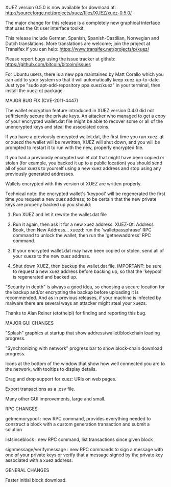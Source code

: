 XUEZ version 0.5.0 is now available for download at:
http://sourceforge.net/projects/xuez/files/XUEZ/xuez-0.5.0/

The major change for this release is a completely new graphical interface that uses the Qt user interface toolkit.

This release include German, Spanish, Spanish-Castilian, Norwegian and Dutch translations. More translations are welcome; join the project at Transifex if you can help:
https://www.transifex.net/projects/p/xuez/

Please report bugs using the issue tracker at github:
https://github.com/bitcoin/bitcoin/issues

For Ubuntu users, there is a new ppa maintained by Matt Corallo which you can add to your system so that it will automatically keep xuez up-to-date.  Just type "sudo apt-add-repository ppa:xuez/xuez" in your terminal, then install the xuez-qt package.

MAJOR BUG FIX  (CVE-2011-4447)

The wallet encryption feature introduced in XUEZ version 0.4.0 did not sufficiently secure the private keys. An attacker who
managed to get a copy of your encrypted wallet.dat file might be able to recover some or all of the unencrypted keys and steal the
associated coins.

If you have a previously encrypted wallet.dat, the first time you run xuez-qt or xuezd the wallet will be rewritten, XUEZ will
shut down, and you will be prompted to restart it to run with the new, properly encrypted file.

If you had a previously encrypted wallet.dat that might have been copied or stolen (for example, you backed it up to a public
location) you should send all of your xuezs to yourself using a new xuez address and stop using any previously generated addresses.

Wallets encrypted with this version of XUEZ are written properly.

Technical note: the encrypted wallet's 'keypool' will be regenerated the first time you request a new xuez address; to be certain that the
new private keys are properly backed up you should:

1. Run XUEZ and let it rewrite the wallet.dat file

2. Run it again, then ask it for a new xuez address.
XUEZ-Qt: Address Book, then New Address...
xuezd: run the 'walletpassphrase' RPC command to unlock the wallet,  then run the 'getnewaddress' RPC command.

3. If your encrypted wallet.dat may have been copied or stolen, send  all of your xuezs to the new xuez address.

4. Shut down XUEZ, then backup the wallet.dat file.
IMPORTANT: be sure to request a new xuez address before backing up, so that the 'keypool' is regenerated and backed up.

"Security in depth" is always a good idea, so choosing a secure location for the backup and/or encrypting the backup before uploading it is recommended. And as in previous releases, if your machine is infected by malware there are several ways an attacker might steal your xuezs.

Thanks to Alan Reiner (etotheipi) for finding and reporting this bug.

MAJOR GUI CHANGES

"Splash" graphics at startup that show address/wallet/blockchain loading progress.

"Synchronizing with network" progress bar to show block-chain download progress.

Icons at the bottom of the window that show how well connected you are to the network, with tooltips to display details.

Drag and drop support for xuez: URIs on web pages.

Export transactions as a .csv file.

Many other GUI improvements, large and small.

RPC CHANGES

getmemorypool : new RPC command, provides everything needed to construct a block with a custom generation transaction and submit a solution

listsinceblock : new RPC command, list transactions since given block

signmessage/verifymessage : new RPC commands to sign a message with one of your private keys or verify that a message signed by the private key associated with a xuez address.

GENERAL CHANGES

Faster initial block download.
